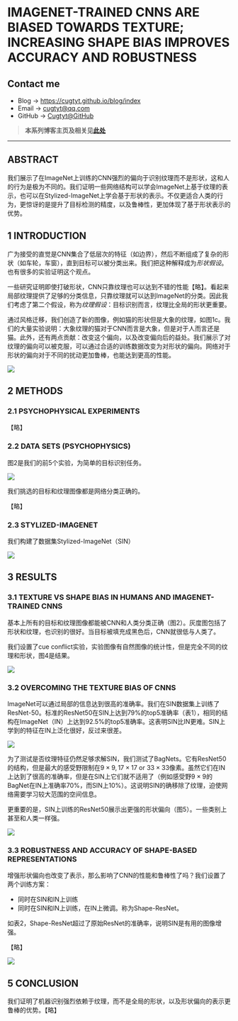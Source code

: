 # IMAGENET-TRAINED CNNS ARE BIASED TOWARDS TEXTURE; INCREASING SHAPE BIAS IMPROVES ACCURACY AND ROBUSTNESS

## Contact me

* Blog -> <https://cugtyt.github.io/blog/index>
* Email -> <cugtyt@qq.com>
* GitHub -> [Cugtyt@GitHub](https://github.com/Cugtyt)

> **本系列博客主页及相关见**[**此处**](https://cugtyt.github.io/blog/papers/index)

---

<head>
    <script src="https://cdn.mathjax.org/mathjax/latest/MathJax.js?config=TeX-AMS-MML_HTMLorMML" type="text/javascript"></script>
    <script type="text/x-mathjax-config">
        MathJax.Hub.Config({
            tex2jax: {
            skipTags: ['script', 'noscript', 'style', 'textarea', 'pre'],
            inlineMath: [['$','$']]
            }
        });
    </script>
</head>

## ABSTRACT

我们展示了在ImageNet上训练的CNN强烈的偏向于识别纹理而不是形状，这和人的行为是极为不同的。我们证明一些网络结构可以学会ImageNet上基于纹理的表示，也可以在Stylized-ImageNet上学会基于形状的表示。不仅更适合人类的行为，更惊讶的是提升了目标检测的精度，以及鲁棒性，更加体现了基于形状表示的优势。

## 1 INTRODUCTION

广为接受的直觉是CNN集合了低层次的特征（如边界），然后不断组成了复杂的形状（如车轮，车窗），直到目标可以被分类出来。我们把这种解释成为*形状假设*。也有很多的实验证明这个观点。

一些研究证明即使打破形状，CNN只靠纹理也可以达到不错的性能【略】。看起来局部纹理提供了足够的分类信息，只靠纹理就可以达到ImageNet的分类。因此我们考虑了第二个假设，称为*纹理假设*：目标识别而言，纹理比全局的形状更重要。

通过风格迁移，我们创造了新的图像，例如猫的形状但是大象的纹理，如图1c。我们的大量实验说明：大象纹理的猫对于CNN而言是大象，但是对于人而言还是猫。此外，还有两点贡献：改变这个偏向，以及改变偏向后的益处。我们展示了对纹理的偏向可以被克服，可以通过合适的训练数据改变为对形状的偏向。网络对于形状的偏向对于不同的扰动更加鲁棒，也能达到更高的性能。

![](R/stylized-imagenet-fig1.png)

## 2 METHODS

### 2.1 PSYCHOPHYSICAL EXPERIMENTS

【略】

### 2.2 DATA SETS (PSYCHOPHYSICS)

图2是我们的前5个实验，为简单的目标识别任务。

![](R/stylized-imagenet-fig2.png)

我们挑选的目标和纹理图像都是网络分类正确的。

【略】

### 2.3 STYLIZED-IMAGENET

我们构建了数据集Stylized-ImageNet（SIN）

![](R/stylized-imagenet-fig3.png)

## 3 RESULTS

### 3.1 TEXTURE VS SHAPE BIAS IN HUMANS AND IMAGENET-TRAINED CNNS

基本上所有的目标和纹理图像都能被CNN和人类分类正确（图2）。灰度图包括了形状和纹理，也识别的很好。当目标被填充成黑色后，CNN就很低与人类了。

我们设置了cue conflict实验，实验图像有自然图像的统计性，但是完全不同的纹理和形状，图4是结果。

![](R/stylized-imagenet-fig4.png)

### 3.2 OVERCOMING THE TEXTURE BIAS OF CNNS

ImageNet可以通过局部的信息达到很高的准确率。我们在SIN数据集上训练了ResNet-50。标准的ResNet50在SIN上达到79%的top5准确率（表1），相同的结构在ImageNet（IN）上达到92.5%的top5准确率。这表明SIN比IN更难。SIN上学到的特征在IN上泛化很好，反过来很差。

![](R/stylized-imagenet-tab1.png)

为了测试是否纹理特征仍然足够求解SIN，我们测试了BagNets。它有ResNet50的结构，但是最大的感受野限制在$9 \times 9,17 \times 17$ or $33 \times 33$像素。虽然它们在IN上达到了很高的准确率，但是在SIN上它们就不适用了（例如感受野$9 \times 9$的BagNet在IN上准确率70%，而SIN上10%）。这说明SIN的确移除了纹理，迫使网络需要学习较大范围的空间信息。

更重要的是，SIN上训练的ResNet50展示出更强的形状偏向（图5）。一些类别上甚至和人类一样强。

![](R/stylized-imagenet-fig5.png)

### 3.3 ROBUSTNESS AND ACCURACY OF SHAPE-BASED REPRESENTATIONS

增强形状偏向也改变了表示，那么影响了CNN的性能和鲁棒性了吗？我们设置了两个训练方案：

* 同时在SIN和IN上训练
* 同时在SIN和IN上训练，在IN上微调。称为Shape-ResNet。

如表2，Shape-ResNet超过了原始ResNet的准确率，说明SIN是有用的图像增强。

【略】

![](R/stylized-imagenet-fig6.png)

## 5 CONCLUSION

我们证明了机器识别强烈依赖于纹理，而不是全局的形状，以及形状偏向的表示更鲁棒的优势。【略】